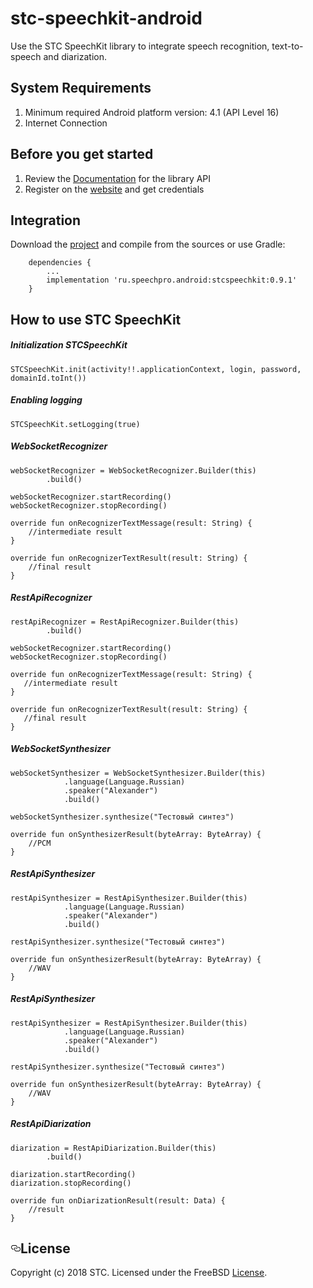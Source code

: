 # stc-speechkit-android
<p>Use the STC SpeechKit library to integrate speech recognition, text-to-speech and diarization.</p>
<h2>System Requirements</h2>
<ol>
<li>Minimum required Android platform version: 4.1 (API Level 16)</li>
<li>Internet Connection</li>
</ol>
<h2>Before you get started</h2>
<ol>
<li>Review the <a href="https://stc-voicekey.github.io/stc-speechkit-android/index.html" rel="nofollow">Documentation</a> for the library API</li>
<li>Register on the <a href="https://cp.speechpro.com/" rel="nofollow">website</a> and get credentials</li>
</ol>
<h2>Integration</h2>
<p>Download the <a href="https://github.com/STC-VoiceKey/stc-speechkit-android/" rel="nofollow">project</a> and compile from the sources or use Gradle:</p>

        dependencies {
            ...   
            implementation 'ru.speechpro.android:stcspeechkit:0.9.1'        
        }
        
<h2>How to use STC SpeechKit</h2>
<h5>Initialization&nbsp;STCSpeechKit</h5>

    STCSpeechKit.init(activity!!.applicationContext, login, password, domainId.toInt())
    
<h5>Enabling&nbsp;logging</h5>
    
    STCSpeechKit.setLogging(true)
    
<h5>WebSocketRecognizer</h5>

    webSocketRecognizer = WebSocketRecognizer.Builder(this)
            .build()
                   
    webSocketRecognizer.startRecording()
    webSocketRecognizer.stopRecording() 
        
    override fun onRecognizerTextMessage(result: String) {
        //intermediate result
    }
        
    override fun onRecognizerTextResult(result: String) {
        //final result
    }  
    
<h5>RestApiRecognizer</h5>

    restApiRecognizer = RestApiRecognizer.Builder(this)
            .build()
                      
    webSocketRecognizer.startRecording()
    webSocketRecognizer.stopRecording() 
           
    override fun onRecognizerTextMessage(result: String) {
       //intermediate result
    }
        
    override fun onRecognizerTextResult(result: String) {
       //final result
    }  
    
<h5>WebSocketSynthesizer</h5>

    webSocketSynthesizer = WebSocketSynthesizer.Builder(this)
                .language(Language.Russian)
                .speaker("Alexander")
                .build()
                
    webSocketSynthesizer.synthesize("Тестовый синтез")
               
    override fun onSynthesizerResult(byteArray: ByteArray) {
        //PCM
    }
    
<h5>RestApiSynthesizer</h5>

    restApiSynthesizer = RestApiSynthesizer.Builder(this)
                .language(Language.Russian)
                .speaker("Alexander")
                .build()
                
    restApiSynthesizer.synthesize("Тестовый синтез")
               
    override fun onSynthesizerResult(byteArray: ByteArray) {
        //WAV
    }
    
<h5>RestApiSynthesizer</h5>

    restApiSynthesizer = RestApiSynthesizer.Builder(this)
                .language(Language.Russian)
                .speaker("Alexander")
                .build()
                
    restApiSynthesizer.synthesize("Тестовый синтез")
               
    override fun onSynthesizerResult(byteArray: ByteArray) {
        //WAV
    }
    
<h5>RestApiDiarization</h5>

    diarization = RestApiDiarization.Builder(this)
            .build()
            
    diarization.startRecording()
    diarization.stopRecording() 
                
    override fun onDiarizationResult(result: Data) {
        //result
    }
    
<h2><a id="user-content-license" class="anchor" aria-hidden="true" href="#license"><svg class="octicon octicon-link" viewBox="0 0 16 16" version="1.1" width="16" height="16" aria-hidden="true"><path fill-rule="evenodd" d="M4 9h1v1H4c-1.5 0-3-1.69-3-3.5S2.55 3 4 3h4c1.45 0 3 1.69 3 3.5 0 1.41-.91 2.72-2 3.25V8.59c.58-.45 1-1.27 1-2.09C10 5.22 8.98 4 8 4H4c-.98 0-2 1.22-2 2.5S3 9 4 9zm9-3h-1v1h1c1 0 2 1.22 2 2.5S13.98 12 13 12H9c-.98 0-2-1.22-2-2.5 0-.83.42-1.64 1-2.09V6.25c-1.09.53-2 1.84-2 3.25C6 11.31 7.55 13 9 13h4c1.45 0 3-1.69 3-3.5S14.5 6 13 6z"></path></svg></a>License</h2>
<p>Copyright (c) 2018 STC. Licensed under the FreeBSD <a href="https://onepass.tech/license-agreement.html" rel="nofollow">License</a>.</p>






